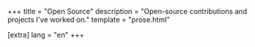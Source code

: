 +++
title = "Open Source"
description = "Open-source contributions and projects I've worked on."
template = "prose.html"

[extra]
lang = "en"
+++

<!--
Do I want to have a github stats page? it feels a bit cheap tbh
Maybe if I run one of those stats padder things lmao

In no particular order (although probably should have one)...

Contributed/maintained:
- rust3ds
  - contributions back upstream to devkitPro
  - maintainer of the rust 3ds target
    - libc, std, etc.
  - citra gdb
- code.golf
- vscode-neovim
- bevy
- fish shell
- homebrew
- distrobox
- rust-analyzer
- rules_go

Sponsored/support
- bevy
- refined github
- vscode-neovim

Just stuff I like / tools I use? idk
- my dotfiles. Idk probably just this is the page to mention it
- yadm, perhaps as it relates to ^
- bat
- pyenv
- fish shell
- keepassxc
- colima / lima
- lnav
- rust-analyzer
- pre-commit
- distrobox
- homebrew
- kinto
- decky-loader and friends (holo-docker)
- huhu/rust-search-extension
- goplay.tools
- stylus
- tampermonkey
- pyfakefs
- godot
- fork.dev (not open source though)
- ... okay this is just starting to look like my github stars page. Maybe
  I can pare it down to just the ones that I really think of as daily drivers /
  highly-would-recommends or something, idk.

-->
